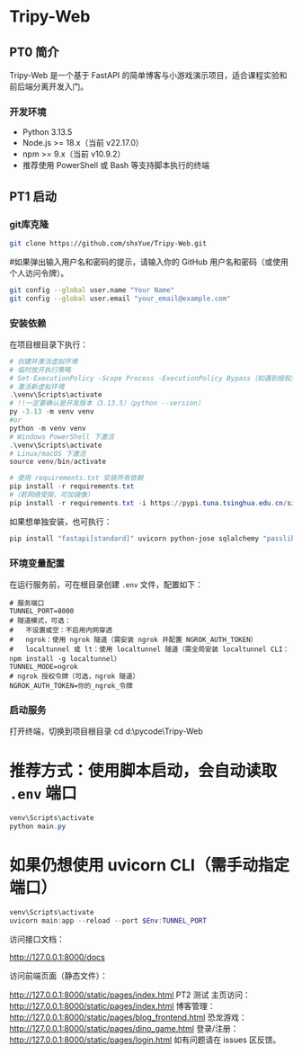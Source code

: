 # Tripy-Web

## PT0 简介

Tripy-Web 是一个基于 FastAPI 的简单博客与小游戏演示项目，适合课程实验和前后端分离开发入门。
### 开发环境

- Python 3.13.5
- Node.js >= 18.x（当前 v22.17.0）
- npm >= 9.x（当前 v10.9.2）
- 推荐使用 PowerShell 或 Bash 等支持脚本执行的终端


## PT1 启动
### git库克隆
```bash
git clone https://github.com/shxYue/Tripy-Web.git
```
#如果弹出输入用户名和密码的提示，请输入你的 GitHub 用户名和密码（或使用个人访问令牌）。
```bash
git config --global user.name "Your Name"
git config --global user.email "your_email@example.com"
```

### 安装依赖

在项目根目录下执行：

```powershell
# 创建并激活虚拟环境
# 临时放开执行策略
# Set-ExecutionPolicy -Scope Process -ExecutionPolicy Bypass（如遇到授权失败）
# 激活新虚拟环境
.\venv\Scripts\activate
# !!一定要确认是开发版本（3.13.5）（python --version）
py -3.13 -m venv venv
#or
python -m venv venv
# Windows PowerShell 下激活
.\venv\Scripts\activate
# Linux/macOS 下激活
source venv/bin/activate

# 使用 requirements.txt 安装所有依赖
pip install -r requirements.txt
#（若网络受限，可加镜像）
pip install -r requirements.txt -i https://pypi.tuna.tsinghua.edu.cn/simple
```

如果想单独安装，也可执行：

```bash
pip install "fastapi[standard]" uvicorn python-jose sqlalchemy "passlib[bcrypt]"
```

### 环境变量配置
在运行服务前，可在根目录创建 `.env` 文件，配置如下：

```properties
# 服务端口
TUNNEL_PORT=8000
# 隧道模式，可选：
#   不设置或空：不启用内网穿透
#   ngrok：使用 ngrok 隧道（需安装 ngrok 并配置 NGROK_AUTH_TOKEN）
#   localtunnel 或 lt：使用 localtunnel 隧道（需全局安装 localtunnel CLI：npm install -g localtunnel）
TUNNEL_MODE=ngrok
# ngrok 授权令牌（可选，ngrok 隧道）
NGROK_AUTH_TOKEN=你的_ngrok_令牌
```

### 启动服务
打开终端，切换到项目根目录
cd d:\pycode\Tripy-Web

# 推荐方式：使用脚本启动，会自动读取 `.env` 端口
```powershell
venv\Scripts\activate
python main.py
```

# 如果仍想使用 uvicorn CLI（需手动指定端口）
```powershell
venv\Scripts\activate
uvicorn main:app --reload --port $Env:TUNNEL_PORT
```

访问接口文档：

http://127.0.0.1:8000/docs

访问前端页面（静态文件）：

http://127.0.0.1:8000/static/pages/index.html
PT2 测试
主页访问：http://127.0.0.1:8000/static/pages/index.html
博客管理：http://127.0.0.1:8000/static/pages/blog_frontend.html
恐龙游戏：http://127.0.0.1:8000/static/pages/dino_game.html
登录/注册：http://127.0.0.1:8000/static/pages/login.html
如有问题请在 issues 区反馈。